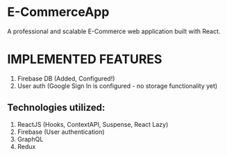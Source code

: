 # E-CommerceApp
A professional and scalable E-Commerce web application built with React.

# IMPLEMENTED FEATURES
1. Firebase DB (Added, Configured!)
2. User auth (Google Sign In is configured - no storage functionality yet)

## Technologies utilized:
1. ReactJS (Hooks, ContextAPI, Suspense, React Lazy)
2. Firebase (User authentication)
3. GraphQL
4. Redux


